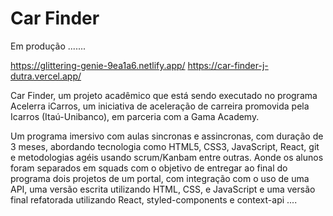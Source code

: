 # Car Finder


Em produção .......

https://glittering-genie-9ea1a6.netlify.app/
https://car-finder-j-dutra.vercel.app/

Car Finder, um projeto acadêmico que está sendo executado no programa Acelerra iCarros, um iniciativa de aceleração de carreira
promovida pela Icarros (Itaú-Unibanco), em parceria com a Gama Academy.

Um programa imersivo com aulas sincronas e assincronas, com duração de 3 meses, abordando tecnologia como HTML5, CSS3, JavaScript, React,
git e metodologias agéis usando scrum/Kanbam entre outras. Aonde os alunos foram separados em squads com o objetivo de entregar ao final 
do programa dois projetos de um portal, com integração com o uso de uma API, uma versão escrita utilizando HTML, CSS, e JavaScript e uma 
versão final refatorada utilizando React, styled-components e context-api ....
